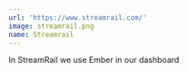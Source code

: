 ```yaml
---
url: 'https://www.streamrail.com/'
image: streamrail.png
name: Streamrail
---
```

In StreamRail we use Ember in our dashboard